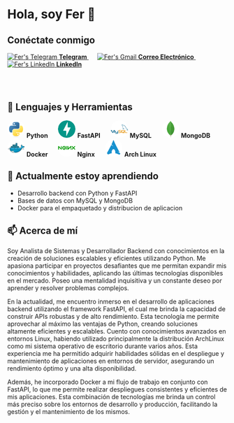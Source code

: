 # Hola, soy Fer 👋

## Conéctate conmigo

 <a href="https://t.me/fc_33">
    <img alt="Fer's Telegram" width="22px" src="https://cdn-icons-png.flaticon.com/512/2111/2111646.png" />
    <strong>Telegram</strong>
  </a>
  &nbsp;&nbsp;&nbsp;&nbsp;
  <a href="mailto:fercassera@gmail.com">
    <img alt="Fer's Gmail" width="22px" src="https://cdn-icons-png.flaticon.com/512/281/281769.png" />
    <strong>Correo Electrónico</strong>
  </a>
  &nbsp;&nbsp;&nbsp;&nbsp;
  <a href="https://www.linkedin.com/in/fernando-cassera-5202bb191">
    <img alt="Fer's LinkedIn" width="22px" src="https://cdn-icons-png.flaticon.com/512/174/174857.png" />
    <strong>LinkedIn</strong>
  </a>
</p>

<br />

<br />

## 🚀 Lenguajes y Herramientas

<p align="left">
  <img src="https://raw.githubusercontent.com/devicons/devicon/master/icons/python/python-original.svg" alt="python" width="40" height="40" style="border-radius: 50%;"/>
  <strong>Python</strong>
  &nbsp;&nbsp;&nbsp;&nbsp;
  <img src="https://raw.githubusercontent.com/devicons/devicon/master/icons/fastapi/fastapi-original.svg" alt="fastapi" width="40" height="40" style="border-radius: 50%;"/>
  <strong>FastAPI</strong>
  &nbsp;&nbsp;&nbsp;&nbsp;
  <img src="https://raw.githubusercontent.com/devicons/devicon/master/icons/mysql/mysql-original-wordmark.svg" alt="mysql" width="40" height="40" style="border-radius: 50%;"/>
  <strong>MySQL</strong>
  &nbsp;&nbsp;&nbsp;&nbsp;
  <img src="https://raw.githubusercontent.com/devicons/devicon/master/icons/mongodb/mongodb-original.svg" alt="mongodb" width="40" height="40" style="border-radius: 50%;"/>
  <strong>MongoDB</strong>
  &nbsp;&nbsp;&nbsp;&nbsp;
   <img src="https://raw.githubusercontent.com/devicons/devicon/master/icons/docker/docker-original.svg" alt="docker" width="40" height="40" style="border-radius: 50%;"/>
  <strong>Docker</strong>
  &nbsp;&nbsp;&nbsp;&nbsp;
  <img src="https://raw.githubusercontent.com/devicons/devicon/master/icons/nginx/nginx-original.svg" alt="nginx" width="40" height="40" style="border-radius: 50%;"/>
  <strong>Nginx</strong>
  &nbsp;&nbsp;&nbsp;&nbsp;
  <img src="https://raw.githubusercontent.com/devicons/devicon/master/icons/archlinux/archlinux-original.svg" alt="archlinux" width="40" height="40" style="border-radius: 50%;"/>
  <strong>Arch Linux</strong>
</p>

## 🌱 Actualmente estoy aprendiendo

- Desarrollo backend con Python y FastAPI
- Bases de datos con MySQL y MongoDB
- Docker para el empaquetado y distribucion de aplicacion

## 📫 Acerca de mí

Soy Analista de Sistemas y Desarrollador Backend con conocimientos en la creación de soluciones escalables y eficientes utilizando Python. Me apasiona participar en proyectos desafiantes que me permitan expandir mis conocimientos y habilidades, aplicando las últimas tecnologías disponibles en el mercado. Poseo una mentalidad inquisitiva y un constante deseo por aprender y resolver problemas complejos.

En la actualidad, me encuentro inmerso en el desarrollo de aplicaciones backend utilizando el framework FastAPI, el cual me brinda la capacidad de construir APIs robustas y de alto rendimiento. Esta tecnología me permite aprovechar al máximo las ventajas de Python, creando soluciones altamente eficientes y escalables.
Cuento con conocimientos avanzados en entornos Linux, habiendo utilizado principalmente la distribución ArchLinux como mi sistema operativo de escritorio durante varios años. Esta experiencia me ha permitido adquirir habilidades sólidas en el despliegue y mantenimiento de aplicaciones en entornos de servidor, asegurando un rendimiento óptimo y una alta disponibilidad.

Además, he incorporado Docker a mi flujo de trabajo en conjunto con FastAPI, lo que me permite realizar despliegues consistentes y eficientes de mis aplicaciones. Esta combinación de tecnologías me brinda un control más preciso sobre los entornos de desarrollo y producción, facilitando la gestión y el mantenimiento de los mismos.
